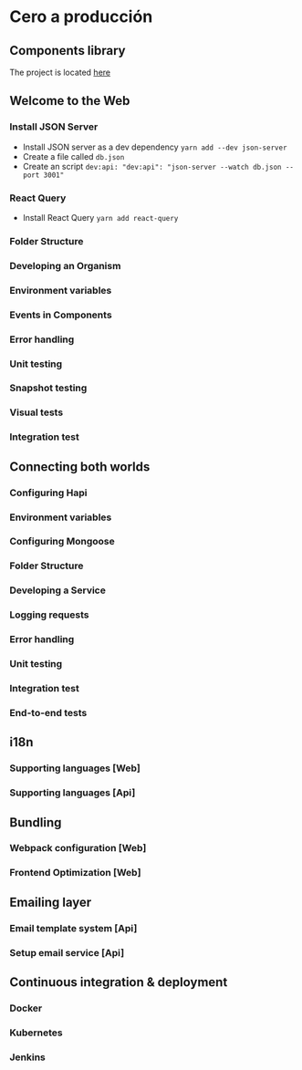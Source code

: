 # Cero a producción

## Components library

The project is located [here](https://github.com/areyesdev/app-productivity.git)

## Welcome to the Web

### Install JSON Server

- Install JSON server as a dev dependency `yarn add --dev json-server`
- Create a file called `db.json`
- Create an script `dev:api: "dev:api": "json-server --watch db.json --port 3001"`

### React Query

- Install React Query `yarn add react-query`

### Folder Structure

### Developing an Organism

### Environment variables

### Events in Components

### Error handling

### Unit testing

### Snapshot testing

### Visual tests

### Integration test

## Connecting both worlds

### Configuring Hapi

### Environment variables

### Configuring Mongoose

### Folder Structure

### Developing a Service

### Logging requests

### Error handling

### Unit testing

### Integration test

### End-to-end tests

## i18n

### Supporting languages [Web]

### Supporting languages [Api]

## Bundling

### Webpack configuration [Web]

### Frontend Optimization [Web]

## Emailing layer

### Email template system [Api]

### Setup email service [Api]

## Continuous integration & deployment

### Docker

### Kubernetes

### Jenkins
